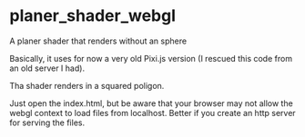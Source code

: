 # planer_shader_webgl
A planer shader that renders without an sphere

Basically, it uses for now a very old Pixi.js version (I rescued this code from an old server I had). 

Tha shader renders in a squared poligon.

Just open the index.html, but be aware that your browser may not allow the webgl context to load files from localhost. Better if you create an http server for serving the files. 

